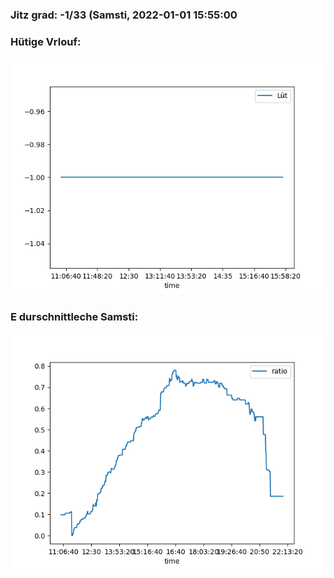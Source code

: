 ### Jitz grad: -1/33 (Samsti, 2022-01-01 15:55:00

### Hütige Vrlouf:
![Graph](Today.png)

### E durschnittleche Samsti:
![Graph](Samsti.png)